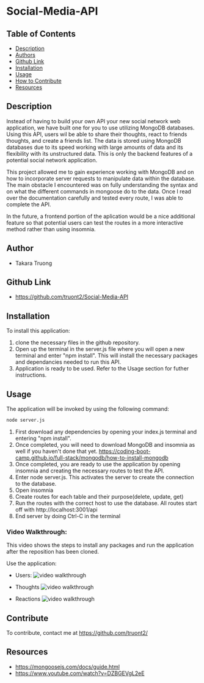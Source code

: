 # Social-Media-API

## Table of Contents
- [Description](#description)
- [Authors](#authors)
- [Github Link](#github-link)
- [Installation](#installation)
- [Usage](#usage)
- [How to Contribute](#contribute)
- [Resources](#resources)

## Description

Instead of having to build your own API your new social network web application, we have built one for you to use utilizing MongoDB databases. Using this API, users wil be able to share their thoughts, react to friends thoughts, and create a friends list. The data is stored using MongoDB databases due to its speed working with large amounts of data and its flexibility with its unstructured data. This is only the backend features of a potential social network application. 

This project allowed me to gain experience working with MongoDB and on how to incorporate server requests to manipulate data within the database. The main obstacle I encountered was on fully understanding the syntax and on what the different commands in mongoose do to the data. Once I read over the documentation carefully and tested every route, I was able to complete the API. 

In the future, a frontend portion of the aplication would be a nice additional feature so that potential users can test the routes in a more interactive method rather than using insomnia. 
## Author 
- Takara Truong

## Github Link

* https://github.com/truont2/Social-Media-API

## Installation

To install this application:
1. clone the necessary files in the github repository.
2. Open up the terminal in the server.js file where you will open a new terminal and enter "npm install". This will install the necessary packages and dependancies needed to run this API. 
3. Application is ready to be used. Refer to the Usage section for futher instructions.

## Usage

The application will be invoked by using the following command:

```bash
node server.js 
```

1. First download any dependencies by opening your index.js terminal and entering "npm install". 
2. Once completed, you will need to download MongoDB and insomnia as well if you haven't done that yet. https://coding-boot-camp.github.io/full-stack/mongodb/how-to-install-mongodb
3. Once completed, you are ready to use the application by opening insomnia and creating the necessary routes to test the API. 
4. Enter node server.js. This activates the server to create the connection to the database. 
5. Open insomnia
6. Create routes for each table and their purpose(delete, update, get)
7. Run the routes with the correct host to use the database. All routes start off with http://localhost:3001/api
8. End server by doing Ctrl-C in the terminal

### Video Walkthrough: 

This video shows the steps to install any packages and run the application after the reposition has been cloned.

Use the application: 

- Users: 
![video walkthrough](./assets/usersfriends.gif)

- Thoughts
![video walkthrough](./assets/thoughts.gif)

- Reactions
![video walkthrough](./assets/reactions.gif)

## Contribute

To contribute, contact me at https://github.com/truont2/

## Resources 

* https://mongoosejs.com/docs/guide.html
* https://www.youtube.com/watch?v=DZBGEVgL2eE
